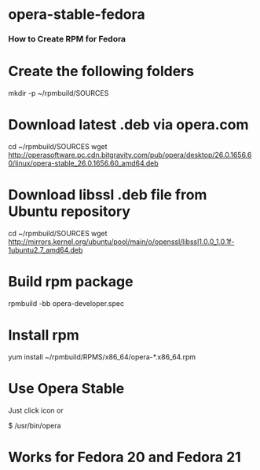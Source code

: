 opera-stable-fedora
======================
### How to Create RPM for Fedora

# Create the following folders
mkdir -p ~/rpmbuild/SOURCES

# Download latest .deb via opera.com
cd ~/rpmbuild/SOURCES
wget http://operasoftware.pc.cdn.bitgravity.com/pub/opera/desktop/26.0.1656.60/linux/opera-stable_26.0.1656.60_amd64.deb

# Download libssl .deb file from Ubuntu repository
cd ~/rpmbuild/SOURCES
wget http://mirrors.kernel.org/ubuntu/pool/main/o/openssl/libssl1.0.0_1.0.1f-1ubuntu2.7_amd64.deb

# Build rpm package
rpmbuild -bb opera-developer.spec

# Install rpm
yum install ~/rpmbuild/RPMS/x86_64/opera-*.x86_64.rpm

# Use Opera Stable
Just click icon or

$ /usr/bin/opera

# Works for Fedora 20 and Fedora 21
